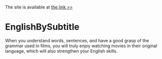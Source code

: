 The site is available at <a href="englishbysubtitle.azurewebsites.net">the link >></a> 

# EnglishBySubtitle
When you understand words, sentences, and have a good grasp of the grammar used in films, you will truly enjoy watching movies in their original language, which will also strengthen your English skills.
